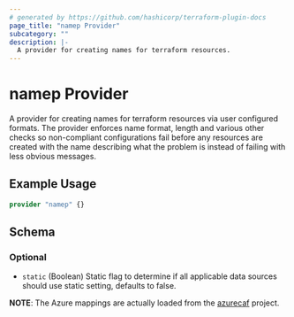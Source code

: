 ```yaml
---
# generated by https://github.com/hashicorp/terraform-plugin-docs
page_title: "namep Provider"
subcategory: ""
description: |-
  A provider for creating names for terraform resources.
---
```


# namep Provider

A provider for creating names for terraform resources via user configured formats.  The provider enforces name format,
length and various other checks so non-compliant configurations fail before any resources are created with the name describing
what the problem is instead of failing with less obvious messages.

## Example Usage

```terraform
provider "namep" {}
```

<!-- schema generated by tfplugindocs -->
## Schema

### Optional

- `static` (Boolean) Static flag to determine if all applicable data sources should use static setting, defaults to false.



**NOTE**: The Azure mappings are actually loaded from the [azurecaf](https://github.com/aztfmod/terraform-provider-azurecaf) project.

